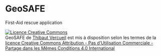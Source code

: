 # GeoSAFE
First-Aid rescue application

<a rel="license" href="http://creativecommons.org/licenses/by-nc-sa/4.0/"><img alt="Licence Creative Commons" style="border-width:0" src="https://i.creativecommons.org/l/by-nc-sa/4.0/88x31.png" /></a><br /><span xmlns:dct="http://purl.org/dc/terms/" property="dct:title">GeoSAFE</span> de <a xmlns:cc="http://creativecommons.org/ns#" href="https://github.com/buse00/GeoSAFE" property="cc:attributionName" rel="cc:attributionURL">Thibaut Vercueil</a> est mis à disposition selon les termes de la <a rel="license" href="http://creativecommons.org/licenses/by-nc-sa/4.0/">licence Creative Commons Attribution - Pas d’Utilisation Commerciale - Partage dans les Mêmes Conditions 4.0 International</a>
